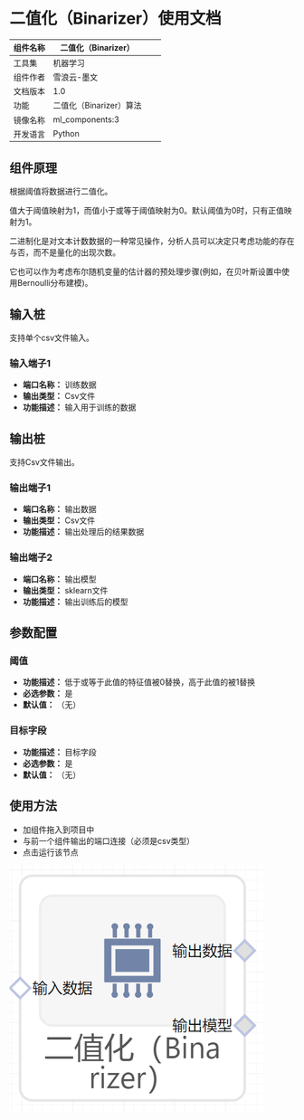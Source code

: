 # 二值化（Binarizer）使用文档
| 组件名称 | 二值化（Binarizer）|  |  |
| --- | --- | --- | --- |
| 工具集 | 机器学习 |  |  |
| 组件作者 | 雪浪云-墨文 |  |  |
| 文档版本 | 1.0 |  |  |
| 功能 |二值化（Binarizer）算法 |  |  |
| 镜像名称 | ml_components:3 |  |  |
| 开发语言 | Python |  |  |

## 组件原理
根据阈值将数据进行二值化。

值大于阈值映射为1，而值小于或等于阈值映射为0。默认阈值为0时，只有正值映射为1。

二进制化是对文本计数数据的一种常见操作，分析人员可以决定只考虑功能的存在与否，而不是量化的出现次数。

它也可以作为考虑布尔随机变量的估计器的预处理步骤(例如，在贝叶斯设置中使用Bernoulli分布建模)。
## 输入桩
支持单个csv文件输入。
### 输入端子1

- **端口名称：** 训练数据
- **输出类型：** Csv文件
- **功能描述：** 输入用于训练的数据

## 输出桩
支持Csv文件输出。
### 输出端子1

- **端口名称：** 输出数据
- **输出类型：** Csv文件
- **功能描述：** 输出处理后的结果数据
### 输出端子2

- **端口名称：** 输出模型
- **输出类型：** sklearn文件
- **功能描述：** 输出训练后的模型
## 参数配置
### 阈值

- **功能描述：** 低于或等于此值的特征值被0替换，高于此值的被1替换
- **必选参数：** 是
- **默认值：** （无）
### 目标字段

- **功能描述：** 目标字段
- **必选参数：** 是
- **默认值：** （无）

## 使用方法
- 加组件拖入到项目中
- 与前一个组件输出的端口连接（必须是csv类型）
- 点击运行该节点


![](./img/二值化.png)
